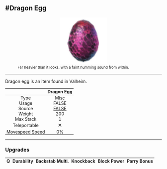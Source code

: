 <meta property="og:title" content="Dragon Egg - MoreValheim" /><meta property="og:type" content="website" /><meta property="og:image" content="/assets/dragon_egg.png" /><meta property="og:description" content="Dragon Egg is an item found in Valheim." /><meta name="theme-color" content="#546D78"><meta name="twitter:card" content="summary_large_image">
#Dragon Egg
-------------
<style>img {width:20px;}.tb {width:150px;display: block;margin-left: auto;margin-right: auto;}</style>

<style>.md-typeset table:not([class]) th:not([align]) {min-width:unset!important;}</style>
<style>td{padding:0em 0.3em!important;text-align:center!important;border-left:.05rem solid var(--md-default-fg-color--lightest)}</style>

<style>th{padding:0.1em 0.3em!important;text-align:center!important;font-weight:bold}</style>

<style>pre{text-align:right!important}</style>
<style>table tr td:first-child {border-left: 0;};</style>

<figure><img src="/assets/dragon_egg.png" class="tb" /><figcaption><small>Far heavier than it looks, with a faint humming sound from within.</small></figcaption></figure>

-------------

Dragon egg is an item found in Valheim.

|        | Dragon Egg              |
| ----------- | ------------------------------------ |
| Type | [Misc](../../types/misc)
| Usage | FALSE<br>
| Source | [FALSE](../../items/false)
| Weight | 200 |
| Max Stack | 1 |
| Teleportable | 🗙
| Movespeed Speed | 0%


-------------

### Upgrades
| Q | Durability | Backstab Multi. | Knockback | Block Power | Parry Bonus
| - | - | - | - | - | - 
